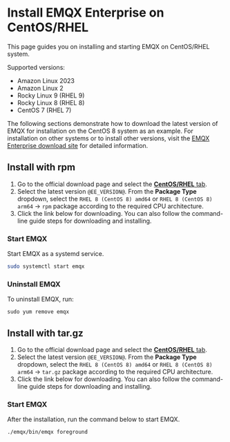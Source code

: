 # Install EMQX Enterprise on CentOS/RHEL

This page guides you on installing and starting EMQX on CentOS/RHEL system.

Supported versions:

- Amazon Linux 2023
- Amazon Linux 2
- Rocky Linux 9 (RHEL 9)
- Rocky Linux 8 (RHEL 8)
- CentOS 7 (RHEL 7)

The following sections demonstrate how to download the latest version of EMQX for installation on the CentOS 8 system as an example. For installation on other systems or to install other versions, visit the [EMQX Enterprise download site](https://www.emqx.com/en/downloads-and-install/enterprise) for detailed information.

## Install with rpm

1. Go to the official download page and select the [**CentOS/RHEL** tab](https://www.emqx.com/en/downloads-and-install/enterprise?os=RHEL).
2. Select the latest version `@EE_VERSION@`. From the **Package Type** dropdown, select the `RHEL 8 (CentOS 8) amd64` or `RHEL 8 (CentOS 8) arm64` -> `rpm` package according to the required CPU architecture.
3. Click the link below for downloading. You can also follow the command-line guide steps for downloading and installing.

### Start EMQX

Start EMQX as a systemd service.

```bash
sudo systemctl start emqx
```
### Uninstall EMQX

To uninstall EMQX, run:

```
sudo yum remove emqx
```

## Install with tar.gz

1. Go to the official download page and select the [**CentOS/RHEL** tab](https://www.emqx.com/en/downloads-and-install/enterprise?os=RHEL).
2. Select the latest version `@EE_VERSION@`. From the **Package Type** dropdown, select the `RHEL 8 (CentOS 8) amd64` or `RHEL 8 (CentOS 8) arm64` -> `tar.gz` package according to the required CPU architecture.
3. Click the link below for downloading. You can also follow the command-line guide steps for downloading and installing.

### Start EMQX

After the installation, run the command below to start EMQX.

```bash
./emqx/bin/emqx foreground
```
